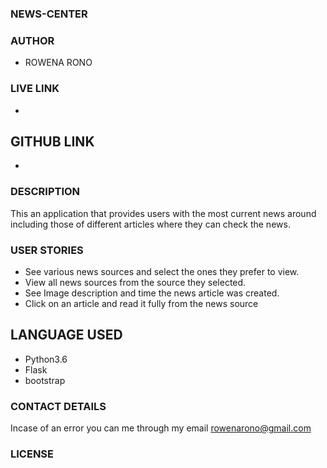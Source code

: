 ### NEWS-CENTER

### AUTHOR
* ROWENA RONO

### LIVE LINK
*


## GITHUB LINK
*


### DESCRIPTION
This an application that provides users with the most current news around including those of different articles where they can check the news.

### USER STORIES
* See various news sources and select the ones they prefer to view.
* View all news sources from the source they selected.
* See Image description and time the news article was created.
* Click on an article and read it fully from the news source

## LANGUAGE USED
* Python3.6
* Flask
* bootstrap

### CONTACT DETAILS
Incase of an error you can me through my email <rowenarono@gmail.com>

### LICENSE
